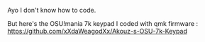 Ayo I don't know how to code.

But here's the OSU!mania 7k keypad I coded with qmk firmware :
https://github.com/xXdaWeagodXx/Akouz-s-OSU-7k-Keypad
